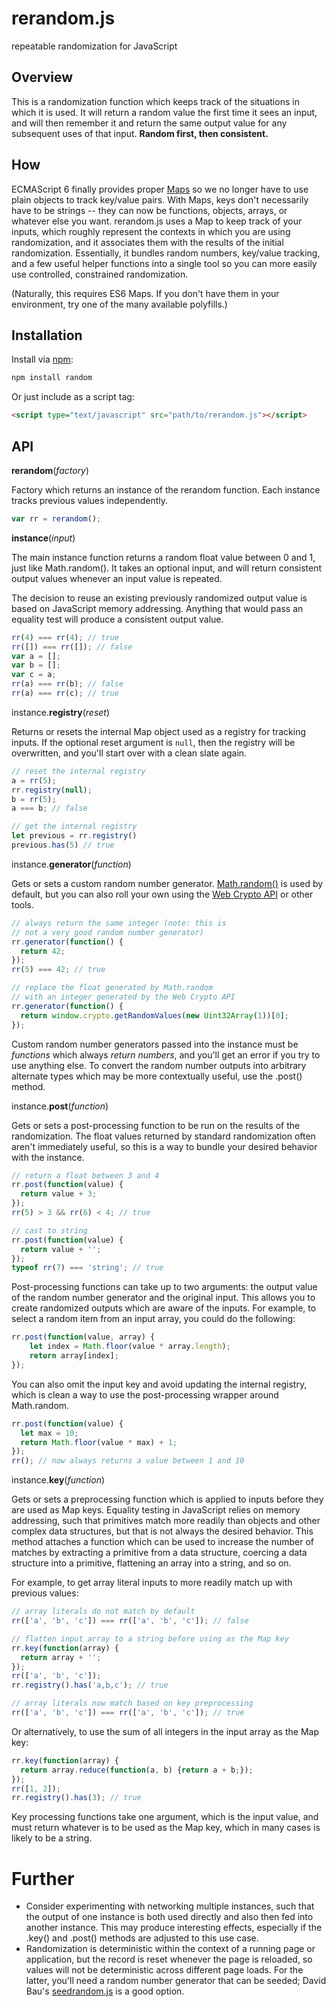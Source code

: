 # rerandom.js

repeatable randomization for JavaScript

## Overview

This is a randomization function which keeps track of the situations in which it is used. It will return a random value the first time it sees an input, and will then remember it and return the same output value for any subsequent uses of that input. **Random first, then consistent.**

## How

ECMAScript 6 finally provides proper [Maps](https://developer.mozilla.org/en-US/docs/Web/JavaScript/Reference/Global_Objects/Map) so we no longer have to use plain objects to track key/value pairs. With Maps, keys don't necessarily have to be strings -- they can now be functions, objects, arrays, or whatever else you want. rerandom.js uses a Map to keep track of your inputs, which roughly represent the contexts in which you are using randomization, and it associates them with the results of the initial randomization. Essentially, it bundles random numbers, key/value tracking, and a few useful helper functions into a single tool so you can more easily use controlled, constrained randomization.

(Naturally, this requires ES6 Maps. If you don't have them in your environment, try one of the many available polyfills.)

## Installation

Install via [npm](https://www.npmjs.com/package/random):

```javascript
npm install random
```

Or just include as a script tag:

```html
<script type="text/javascript" src="path/to/rerandom.js"></script>
```

## API

**rerandom**(*factory*)

Factory which returns an instance of the rerandom function. Each instance tracks previous values independently.

```javascript
var rr = rerandom();
```

**instance**(*input*)

The main instance function returns a random float value between 0 and 1, just like Math.random(). It takes an optional input, and will return consistent output values whenever an input value is repeated.

The decision to reuse an existing previously randomized output value is based on JavaScript memory addressing. Anything that would pass an equality test will produce a consistent output value.

```javascript
rr(4) === rr(4); // true
rr([]) === rr([]); // false
var a = [];
var b = [];
var c = a;
rr(a) === rr(b); // false
rr(a) === rr(c); // true
```

instance.**registry**(*reset*)

Returns or resets the internal Map object used as a registry for tracking inputs. If the optional reset argument is `null`, then the registry will be overwritten, and you'll start over with a clean slate again.

```javascript
// reset the internal registry
a = rr(5);
rr.registry(null);
b = rr(5);
a === b; // false

// get the internal registry
let previous = rr.registry()
previous.has(5) // true
```

instance.**generator**(*function*)

Gets or sets a custom random number generator. [Math.random()](https://developer.mozilla.org/en-US/docs/Web/JavaScript/Reference/Global_Objects/Math/random) is used by default, but you can also roll your own using the [Web Crypto API](https://developer.mozilla.org/en-US/docs/Web/API/Web_Crypto_API) or other tools.

```javascript
// always return the same integer (note: this is
// not a very good random number generator)
rr.generator(function() {
  return 42;
});
rr(5) === 42; // true

// replace the float generated by Math.random
// with an integer generated by the Web Crypto API
rr.generator(function() {
  return window.crypto.getRandomValues(new Uint32Array(1))[0];
});
```

Custom random number generators passed into the instance must be *functions* which always *return numbers*, and you'll get an error if you try to use anything else. To convert the random number outputs into arbitrary alternate types which may be more contextually useful, use the .post() method.

instance.**post**(*function*)

Gets or sets a post-processing function to be run on the results of the randomization. The float values returned by standard randomization often aren't immediately useful, so this is a way to bundle your desired behavior with the instance.

```javascript
// return a float between 3 and 4
rr.post(function(value) {
  return value + 3;
});
rr(5) > 3 && rr(6) < 4; // true

// cast to string
rr.post(function(value) {
  return value + '';
});
typeof rr(7) === 'string'; // true
```

Post-processing functions can take up to two arguments: the output value of the random number generator and the original input. This allows you to create randomized outputs which are aware of the inputs. For example, to select a random item from an input array, you could do the following:

```javascript
rr.post(function(value, array) {
    let index = Math.floor(value * array.length);
    return array[index];
});
```

You can also omit the input key and avoid updating the internal registry, which is clean a way to use the post-processing wrapper around Math.random.

```javascript
rr.post(function(value) {
  let max = 10;
  return Math.floor(value * max) + 1;
});
rr(); // now always returns a value between 1 and 10
```

instance.**key**(*function*)

Gets or sets a preprocessing function which is applied to inputs before they are used as Map keys. Equality testing in JavaScript relies on memory addressing, such that primitives match more readily than objects and other complex data structures, but that is not always the desired behavior. This method attaches a function which can be used to increase the number of matches by extracting a primitive from a data structure, coercing a data structure into a primitive, flattening an array into a string, and so on.

For example, to get array literal inputs to more readily match up with previous values:

```javascript
// array literals do not match by default
rr(['a', 'b', 'c']) === rr(['a', 'b', 'c']); // false

// flatten input array to a string before using as the Map key
rr.key(function(array) {
  return array + '';
});
rr(['a', 'b', 'c']);
rr.registry().has('a,b,c'); // true

// array literals now match based on key preprocessing
rr(['a', 'b', 'c']) === rr(['a', 'b', 'c']); // true
```

Or alternatively, to use the sum of all integers in the input array as the Map key:

```javascript
rr.key(function(array) {
  return array.reduce(function(a, b) {return a + b;});
});
rr([1, 2]);
rr.registry().has(3); // true
```

Key processing functions take one argument, which is the input value, and must return whatever is to be used as the Map key, which in many cases is likely to be a string.

# Further

- Consider experimenting with networking multiple instances, such that the output of one instance is both used directly and also then fed into another instance. This may produce interesting effects, especially if the .key() and .post() methods are adjusted to this use case.
- Randomization is deterministic within the context of a running page or application, but the record is reset whenever the page is reloaded, so values will not be deterministic across different page loads. For the latter, you'll need a random number generator that can be seeded; David Bau's [seedrandom.js](https://github.com/davidbau/seedrandom) is a good option.
